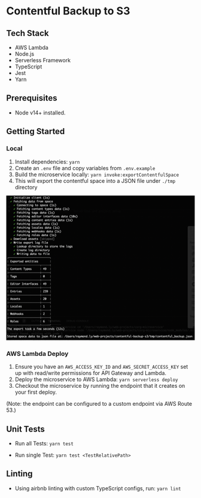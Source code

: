 # Contentful Backup to S3

## Tech Stack

- AWS Lambda
- Node.js
- Serverless Framework
- TypeScript
- Jest
- Yarn

## Prerequisites

- Node v14+ installed.

## Getting Started

### Local
1. Install dependencies: `yarn`
1. Create an `.env` file and copy variables from `.env.example`
1. Build the microservice locally: `yarn invoke:exportContentfulSpace`
1. This will export the contentful space into a JSON file under `./tmp` directory

![exportContentfulSpace](./assets/exportContentfulSpace.png)

### AWS Lambda Deploy
1. Ensure you have an `AWS_ACCESS_KEY_ID` and `AWS_SECRET_ACCESS_KEY` set up with read/write permissions for API Gateway and Lambda.
1. Deploy the microservice to AWS Lambda: `yarn serverless deploy`
1. Checkout the microservice by running the endpoint that it creates on your first deploy.

(Note: the endpoint can be configured to a custom endpoint via AWS Route 53.)

## Unit Tests

- Run all Tests: `yarn test`

- Run single Test: `yarn test <TestRelativePath>`

## Linting

- Using airbnb linting with custom TypeScript configs, run: `yarn lint`
